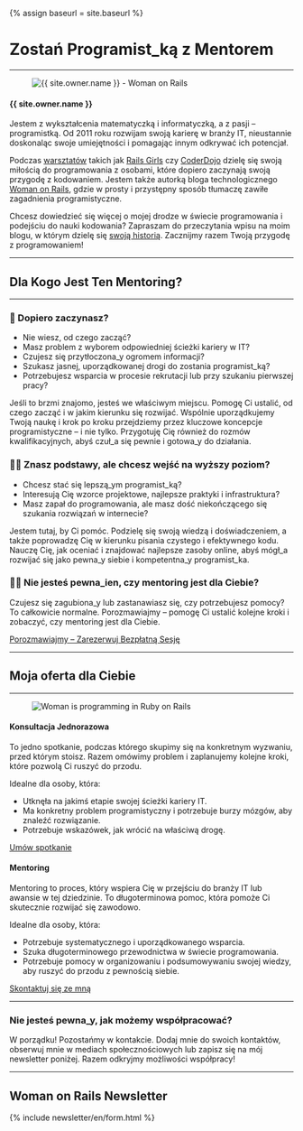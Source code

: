 {% assign baseurl = site.baseurl %}

# Zostań Programist_ką z Mentorem

<hr>

<div class="row">
  <div class="col-md-6">
    <figure>
      <img id='owner-img' src="/images/workshops/agnieszka.jpg" alt="{{ site.owner.name }} - Woman on Rails">
    </figure>
  </div>
  <div class="col-md-6">
    <h4>{{ site.owner.name }}</h4>
    <p class='text-justify'>
      Jestem z wykształcenia matematyczką i informatyczką, a z pasji – programistką. Od 2011 roku rozwijam swoją karierę w branży IT, nieustannie doskonaląc swoje umiejętności i pomagając innym odkrywać ich potencjał.
    </p>
    <p class='text-justify'>
      Podczas <a href="pl/kategoria/warsztaty" title='Warsztaty w IT'>warsztatów</a> takich jak <a href="tags/#Rails%20Girls" title='Warsztaty Rails Girls'>Rails Girls</a> czy <a href="/tags/#CoderDojo" title="Zajęcia z programowania CoderDojo">CoderDojo</a> dzielę się swoją miłością do programowania z osobami, które dopiero zaczynają swoją przygodę z kodowaniem. Jestem także autorką bloga technologicznego <a href="/pl/" title="Programowanie z kobiecej perspektywy">Woman on Rails</a>, gdzie w prosty i przystępny sposób tłumaczę zawiłe zagadnienia programistyczne.
    </p>
  </div>
</div>
<p class='text-justify'>
  Chcesz dowiedzieć się więcej o mojej drodze w świecie programowania i podejściu do nauki kodowania? Zapraszam do przeczytania wpisu na moim blogu, w którym dzielę się <a href="/pl/about" title="Jak zostałam programistką?">swoją historią</a>. Zacznijmy razem Twoją przygodę z programowaniem!
</p>

<hr>

## Dla Kogo Jest Ten Mentoring?

<hr>

### 🤔 Dopiero zaczynasz?

- Nie wiesz, od czego zacząć?
- Masz problem z wyborem odpowiedniej ścieżki kariery w IT?
- Czujesz się przytłoczona_y ogromem informacji?
- Szukasz jasnej, uporządkowanej drogi do zostania programist_ką?
- Potrzebujesz wsparcia w procesie rekrutacji lub przy szukaniu pierwszej pracy?

Jeśli to brzmi znajomo, jesteś we właściwym miejscu. Pomogę Ci ustalić, od czego zacząć i w jakim kierunku się rozwijać. Wspólnie uporządkujemy Twoją naukę i krok po kroku przejdziemy przez kluczowe koncepcje programistyczne – i nie tylko. Przygotuję Cię również do rozmów kwalifikacyjnych, abyś czuł_a się pewnie i gotowa_y do działania.


### 👩‍🏫 Znasz podstawy, ale chcesz wejść na wyższy poziom?

- Chcesz stać się lepszą_ym programist_ką?
- Interesują Cię wzorce projektowe, najlepsze praktyki i infrastruktura?
- Masz zapał do programowania, ale masz dość niekończącego się szukania rozwiązań w internecie?

Jestem tutaj, by Ci pomóc. Podzielę się swoją wiedzą i doświadczeniem, a także poprowadzę Cię w kierunku pisania czystego i efektywnego kodu. Nauczę Cię, jak oceniać i znajdować najlepsze zasoby online, abyś mógł_a rozwijać się jako pewna_y siebie i kompetentna_y programist_ka.

### 🤷‍♀️ Nie jesteś pewna_ien, czy mentoring jest dla Ciebie?

Czujesz się zagubiona_y lub zastanawiasz się, czy potrzebujesz pomocy? To całkowicie normalne. Porozmawiajmy – pomogę Ci ustalić kolejne kroki i zobaczyć, czy mentoring jest dla Ciebie.

<a href="https://calendly.com/womanonrails/mentoring" class='btn btn-danger btn-lg btn-block' target='blank'>Porozmawiajmy – Zarezerwuj Bezpłatną Sesję</a>

<hr>

## Moja oferta dla Ciebie

<hr>

<figure>
  <img src="/images/workshops/programming-woman.jpg" alt="Woman is programming in Ruby on Rails">
</figure>

<div class="row">
  <div class="col-md-6">
    <div class="offer">
      <h4>Konsultacja Jednorazowa</h4>
      <p class='text-justify'>
        To jedno spotkanie, podczas którego skupimy się na konkretnym wyzwaniu, przed którym stoisz. Razem omówimy problem i zaplanujemy kolejne kroki, które pozwolą Ci ruszyć do przodu.
      </p>
      <p>Idealne dla osoby, która:</p>
      <ul>
        <li>Utknęła na jakimś etapie swojej ścieżki kariery IT.</li>
        <li>Ma konkretny problem programistyczny i potrzebuje burzy mózgów, aby znaleźć rozwiązanie.</li>
        <li>Potrzebuje wskazówek, jak wrócić na właściwą drogę.</li>
      </ul>
      <a href="{{ baseurl }}/contact" class='btn btn-danger btn-lg btn-block'>Umów spotkanie</a>
    </div>
  </div>
  <div class="col-md-6">
    <div class="offer">
      <h4>Mentoring</h4>
      <p class='text-justify'>
        Mentoring to proces, który wspiera Cię w przejściu do branży IT lub awansie w tej dziedzinie. To długoterminowa pomoc, która pomoże Ci skutecznie rozwijać się zawodowo.
      </p>
      <p>Idealne dla osoby, która:</p>
      <ul>
        <li>Potrzebuje systematycznego i uporządkowanego wsparcia.</li>
        <li>Szuka długoterminowego przewodnictwa w świecie programowania.</li>
        <li>Potrzebuje pomocy w organizowaniu i podsumowywaniu swojej wiedzy, aby ruszyć do przodu z pewnością siebie.</li>
      </ul>
      <a href="{{ baseurl }}/contact" class='btn btn-danger btn-lg btn-block'>Skontaktuj się ze mną</a>
    </div>
  </div>
</div>

<hr>

### Nie jesteś pewna_y, jak możemy współpracować?

W porządku! Pozostańmy w kontakcie. Dodaj mnie do swoich kontaktów, obserwuj mnie w mediach społecznościowych lub zapisz się na mój newsletter poniżej. Razem odkryjmy możliwości współpracy!

<hr>

## Woman on Rails Newsletter

{% include newsletter/en/form.html %}
